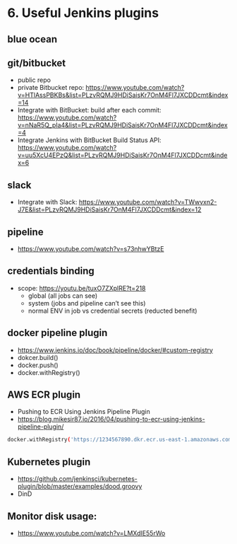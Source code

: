 # 6. Useful Jenkins plugins
## blue ocean
## git/bitbucket 
- public repo
- private Bitbucket repo: https://www.youtube.com/watch?v=HTlAssPBKBs&list=PLzvRQMJ9HDiSaisKr7OnM4Fl7JXCDDcmt&index=14
- Integrate with BitBucket: build after each commit: https://www.youtube.com/watch?v=nNaR5Q_pIa4&list=PLzvRQMJ9HDiSaisKr7OnM4Fl7JXCDDcmt&index=4
- Integrate Jenkins with BitBucket Build Status API: https://www.youtube.com/watch?v=uu5XcU4EPzQ&list=PLzvRQMJ9HDiSaisKr7OnM4Fl7JXCDDcmt&index=6
## slack
- Integrate with Slack: https://www.youtube.com/watch?v=TWwvxn2-J7E&list=PLzvRQMJ9HDiSaisKr7OnM4Fl7JXCDDcmt&index=12
## pipeline
- https://www.youtube.com/watch?v=s73nhwYBtzE
## credentials binding
- scope: https://youtu.be/tuxO7ZXplRE?t=218
  - global (all jobs can see)
  - system (jobs and pipeline can’t see this)
  - normal ENV in job vs credential secrets (reducted benefit)
## docker pipeline plugin
- https://www.jenkins.io/doc/book/pipeline/docker/#custom-registry
- dokcer.build()
- docker.push()
- docker.withRegistry()
## AWS ECR plugin
- Pushing to ECR Using Jenkins Pipeline Plugin
- https://blog.mikesir87.io/2016/04/pushing-to-ecr-using-jenkins-pipeline-plugin/
```sh
docker.withRegistry('https://1234567890.dkr.ecr.us-east-1.amazonaws.com', 'ecr:us-east-1:demo-ecr-credentials') { docker.image('demo').push('latest') }
```
## Kubernetes plugin
- https://github.com/jenkinsci/kubernetes-plugin/blob/master/examples/dood.groovy
- DinD
## Monitor disk usage:
- https://www.youtube.com/watch?v=LMXdIE55rWo

